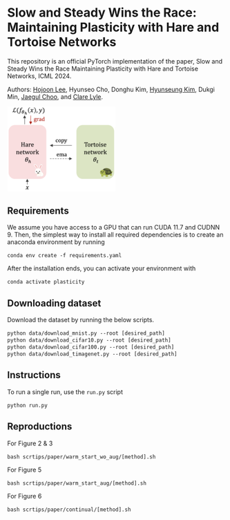 # Slow and Steady Wins the Race: Maintaining Plasticity with Hare and Tortoise Networks

This repository is an official PyTorch implementation of the paper, Slow and Steady Wins the Race
Maintaining Plasticity with Hare and Tortoise Networks, ICML 2024.

Authors: 
[Hojoon Lee](https://joonleesky.github.io/),
Hyunseo Cho,
Donghu Kim,
[Hyunseung Kim](https://mynsng.github.io/), 
Dukgi Min,
[Jaegul Choo](https://sites.google.com/site/jaegulchoo/), and 
[Clare Lyle](https://clarelyle.com/).

<img src="assets/icml2024hnt.png" alt="plot" width="250">


## Requirements
We assume you have access to a GPU that can run CUDA 11.7 and CUDNN 9. 
Then, the simplest way to install all required dependencies is to create an anaconda environment by running

```
conda env create -f requirements.yaml
```

After the installation ends, you can activate your environment with
```
conda activate plasticity
```

## Downloading dataset

Download the dataset by running the below scripts.

```
python data/download_mnist.py --root [desired_path]
python data/download_cifar10.py --root [desired_path]
python data/download_cifar100.py --root [desired_path]
python data/download_timagenet.py --root [desired_path]
```

## Instructions

To run a single run, use the `run.py` script
```
python run.py 
```

## Reproductions

For Figure 2 & 3
```
bash scrtips/paper/warm_start_wo_aug/[method].sh
```

For Figure 5
```
bash scrtips/paper/warm_start_aug/[method].sh
```

For Figure 6
```
bash scrtips/paper/continual/[method].sh
```





